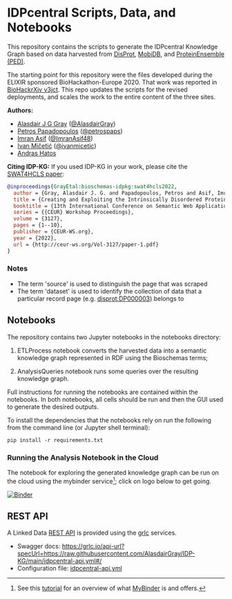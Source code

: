 # IDPcentral Scripts, Data, and Notebooks

This repository contains the scripts to generate the IDPcentral Knowledge Graph based on data harvested from [DisProt](https://disprot.org/), [MobiDB](https://mobidb.org/), and [ProteinEnsemble (PED)](https://proteinensemble.org/).

The starting point for this repository were the files developed during the ELIXIR sponsored BioHackathon-Europe 2020. That work was reported in [BioHackrXiv v3jct](https://doi.org/10.37044/osf.io/v3jct). This repo updates the scripts for the revised deployments, and scales the work to the entire content of the three sites.

__Authors:__
- [Alasdair J G Gray](http://orcid.org/0000-0002-5711-4872) ([@AlasdairGray](https://github.com/AlasdairGray))
- [Petros Papadopoulos](https://orcid.org/0000-0002-8110-7576) ([@petrospaps](https://github.com/petrospaps))
- [Imran Asif](https://orcid.org/0000-0002-1144-6265) ([@ImranAsif48](https://github.com/ImranAsif48))
- [Ivan Mičetić](https://orcid.org/0000-0003-1691-8425) ([@ivanmicetic](https://github.com/ivanmicetic))
- [Andras Hatos](https://orcid.org/0000-0001-9224-9820) 

__Citing IDP-KG:__ If you used IDP-KG in your work, please cite the [SWAT4HCLS paper](http://ceur-ws.org/Vol-3127/paper-1.pdf):
```bib
@inproceedings{GrayEtal:bioschemas-idpkg:swat4hcls2022,
  author = {Gray, Alasdair J. G. and Papadopoulos, Petros and Asif, Imran and Micetic, Ivan and Hatos, Andr{\'{a}}s},
  title = {Creating and Exploiting the Intrinsically Disordered Protein Knowledge Graph {(IDP-KG)}},
  booktitle = {13th International Conference on Semantic Web Applications and Tools for Health Care and Life Sciences, {SWAT4HCLS} 2022, Virtual Event, Leiden, The Netherlands, January 10th to 14th, 2022},
  series = {{CEUR} Workshop Proceedings},
  volume = {3127},
  pages = {1--10},
  publisher = {CEUR-WS.org},
  year = {2022},
  url = {http://ceur-ws.org/Vol-3127/paper-1.pdf}
}
```

### Notes

- The term 'source' is used to distinguish the page that was scraped
- The term 'dataset' is used to identify the collection of data that a particular record page (e.g. [disprot:DP000003](https://disprot.org/DP00003)) belongs to

## Notebooks

The repository contains two Jupyter notebooks in the notebooks directory:

1. ETLProcess notebook converts the harvested data into a semantic knowledge graph represented in RDF using the Bioschemas terms;

2. AnalysisQueries notebook runs some queries over the resulting knowledge graph. 

Full instructions for running the notebooks are contained within the notebooks. In both notebooks, all cells should be run and then the GUI used to generate the desired outputs.

To install the dependencies that the notebooks rely on run the following from the command line (or Jupyter shell terminal):

```shell
pip install -r requirements.txt
```

### Running the Analysis Notebook in the Cloud

The notebook for exploring the generated knowledge graph can be run on the cloud using the mybinder service[^1]; click on logo below to get going.

[![Binder](https://mybinder.org/badge_logo.svg)](https://mybinder.org/v2/gh/AlasdairGray/IDP-KG/HEAD?labpath=notebooks%2FAnalysisQueries.ipynb)

[^1]: See this [tutorial](https://github.com/alan-turing-institute/the-turing-way/blob/main/workshops/boost-research-reproducibility-binder/workshop-presentations/zero-to-binder-python.md) for an overview of what [MyBinder](https://mybinder.org/) is and offers.

## REST API

A Linked Data [REST API](https://grlc.io/api-url?specUrl=https://raw.githubusercontent.com/AlasdairGray/IDP-KG/main/idpcentral-api.yml#/) is provided using the [grlc](https://grlc.io) services. 

- Swagger docs: https://grlc.io/api-url?specUrl=https://raw.githubusercontent.com/AlasdairGray/IDP-KG/main/idpcentral-api.yml#/
- Configuration file: [idpcentral-api.yml](idpcentral-api.yml)
